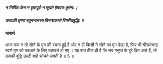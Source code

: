 ##### न निर्मितः केन न दृष्टपूर्वः न श्रूयते हेममयः कुरंगः ।
##### तथाऽपि तृष्णा रघुनन्दनस्य विनाशकाले विपरीतबुद्धिः ॥

#### भावार्थ

आज तक न तो सोने के मृग की रचना हुई है और न ही किसी ने सोने का मृग देखा है, फिर भी श्रीरामचन्द्र स्वर्ण मृग को पकड़ने के लिए उतावले हो गए । यह बात ठीक ही है कि जब मनुष्य के बुरे दिन आते हैं, तो उसकी बुद्धि उल्टी बातें सोचने लगती है ॥ 5 ॥